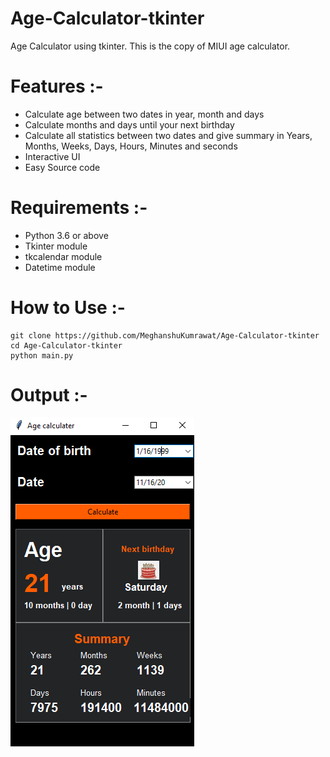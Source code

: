 # Age-Calculator-tkinter
Age Calculator using tkinter. 
This is the copy of MIUI age calculator.
# Features :-
* Calculate age between two dates in year, month and days
* Calculate months and days until your next birthday
* Calculate all statistics between two dates and give summary in Years, Months, Weeks, Days, Hours, Minutes and seconds
* Interactive UI
* Easy Source code

# Requirements :-
* Python 3.6 or above
* Tkinter module
* tkcalendar module
* Datetime module

# How to Use :-
```
git clone https://github.com/MeghanshuKumrawat/Age-Calculator-tkinter
cd Age-Calculator-tkinter
python main.py
```

# Output :-

![output image](https://github.com/MeghanshuKumrawat/Age-Calculator-tkinter/blob/master/output.png)
